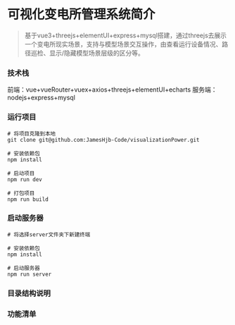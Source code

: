 # 可视化变电所管理系统简介
> 基于vue3+threejs+elementUI+express+mysql搭建，通过threejs去展示一个变电所现实场景，支持与模型场景交互操作，由查看运行设备情况、路径巡检、显示/隐藏模型场景层级的区分等。

### 技术栈

前端：vue+vueRouter+vuex+axios+threejs+elementUI+echarts
服务端：nodejs+express+mysql

### 运行项目

```
# 将项目克隆到本地
git clone git@github.com:JamesHjb-Code/visualizationPower.git

# 安装依赖包
npm install

# 启动项目
npm run dev

# 打包项目
npm run build
```
### 启动服务器

```
# 将选择server文件夹下新建终端

# 安装依赖包
npm install

# 启动服务器
npm run server

```

### 目录结构说明


### 功能清单
